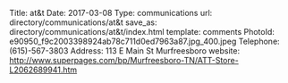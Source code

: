 Title:          at&t
Date:           2017-03-08
Type:           communications
url:            directory/communications/at&t
save_as:        directory/communications/at&t/index.html
template:       comments
PhotoId:        e90950_f9c2003398924ab78c711d0ed7963a87.jpg_400.jpeg
Telephone:      (615)-567-3803
Address:        113 E Main St Murfreesboro
website:        http://www.superpages.com/bp/Murfreesboro-TN/ATT-Store-L2062689941.htm
